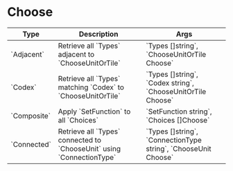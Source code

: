 # Choose
<table>
<thead>
  <tr>
    <th>Type</th>
    <th>Description</th>
    <th>Args</th>
  </tr>
</thead>
<tbody>
  <tr>
    <td>`Adjacent`</td>
    <td>Retrieve all `Types` adjacent to `ChooseUnitOrTile`</td>
    <td>`Types []string`, `ChooseUnitOrTile Choose`</td>
  </tr>
  <tr>
    <td>`Codex`</td>
    <td>Retrieve all `Types` matching `Codex` to `ChooseUnitOrTile`</td>
    <td>`Types []string`, `Codex string`, `ChooseUnitOrTile Choose`</td>
  </tr>
  <tr>
    <td>`Composite`</td>
    <td>Apply `SetFunction` to all `Choices`</td>
    <td>`SetFunction string`, `Choices []Choose`</td>
  </tr>
  <tr>
    <td>`Connected`</td>
    <td>Retrieve all `Types` connected to `ChooseUnit` using `ConnectionType`</td>
    <td>`Types []string`, `ConnectionType string`, `ChooseUnit Choose`</td>
  </tr>
</tbody>
</table>
